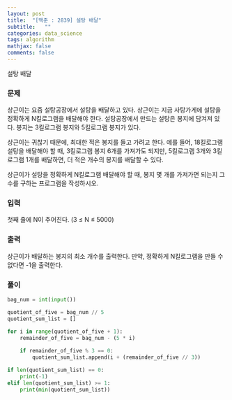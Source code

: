 ```yaml
---
layout: post
title:  "[백준 : 2839] 설탕 배달"
subtitle:   ""
categories: data_science
tags: algorithm
mathjax: false
comments: false
---
```


설탕 배달

### 문제

상근이는 요즘 설탕공장에서 설탕을 배달하고 있다. 상근이는 지금 사탕가게에 설탕을 정확하게 N킬로그램을 배달해야 한다. 설탕공장에서 만드는 설탕은 봉지에 담겨져 있다. 봉지는 3킬로그램 봉지와 5킬로그램 봉지가 있다.

상근이는 귀찮기 때문에, 최대한 적은 봉지를 들고 가려고 한다. 예를 들어, 18킬로그램 설탕을 배달해야 할 때, 3킬로그램 봉지 6개를 가져가도 되지만, 5킬로그램 3개와 3킬로그램 1개를 배달하면, 더 적은 개수의 봉지를 배달할 수 있다.

상근이가 설탕을 정확하게 N킬로그램 배달해야 할 때, 봉지 몇 개를 가져가면 되는지 그 수를 구하는 프로그램을 작성하시오.

### 입력

첫째 줄에 N이 주어진다. (3 ≤ N ≤ 5000)

### 출력

상근이가 배달하는 봉지의 최소 개수를 출력한다. 만약, 정확하게 N킬로그램을 만들 수 없다면 -1을 출력한다.

### 풀이

```python
bag_num = int(input())

quotient_of_five = bag_num // 5
quotient_sum_list = []

for i in range(quotient_of_five + 1):
    remainder_of_five = bag_num - (5 * i)
    
    if remainder_of_five % 3 == 0:
        quotient_sum_list.append(i + (remainder_of_five // 3))

if len(quotient_sum_list) == 0:
    print(-1)
elif len(quotient_sum_list) >= 1:
    print(min(quotient_sum_list))
```